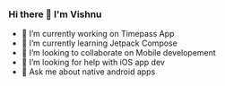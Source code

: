 ### Hi there 👋 I'm Vishnu

- 🔭 I’m currently working on Timepass App
- 🌱 I’m currently learning Jetpack Compose
- 👯 I’m looking to collaborate on Mobile developement 
- 🤔 I’m looking for help with iOS app dev
- 💬 Ask me about native android apps
